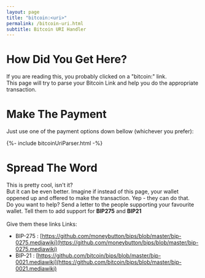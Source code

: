 ```yaml
---
layout: page
title: "bitcoin:<uri>"
permalink: /bitcoin-uri.html
subtitle: Bitcoin URI Handler
---
```


# How Did You Get Here?

If you are reading this, you probably clicked on a "bitcoin:" link.
<br/>This page will try to parse your Bitcoin Link and help you do the appropriate transaction.

# Make The Payment

Just use one of the payment options down bellow (whichever you prefer):

<div>
{%- include bitcoinUriParser.html -%}
</div>

# Spread The Word

This is pretty cool, isn't it?
<br/>But it can be even better. Imagine if instead of this page, your wallet oppened up and offered to make the transaction. Yep - they can do that.
<br/>Do you want to help? Send a letter to the people supporting your favourite wallet. Tell them to add support for **BIP275** and **BIP21**
<br/>
<br/>Give them these links Links:
- BIP-275 : [https://github.com/moneybutton/bips/blob/master/bip-0275.mediawiki](https://github.com/moneybutton/bips/blob/master/bip-0275.mediawiki)
- BIP-21 : [https://github.com/bitcoin/bips/blob/master/bip-0021.mediawiki](https://github.com/bitcoin/bips/blob/master/bip-0021.mediawiki)